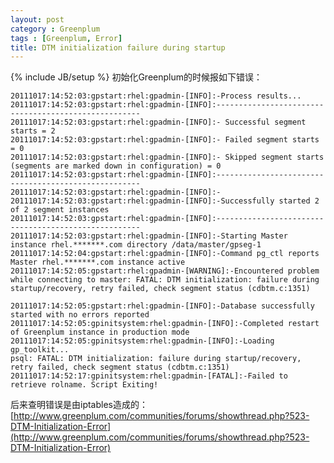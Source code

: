 ```yaml
---
layout: post
category : Greenplum
tags : [Greenplum, Error]
title: DTM initialization failure during startup
---
```

{% include JB/setup %}
初始化Greenplum的时候报如下错误：

	20111017:14:52:03:gpstart:rhel:gpadmin-[INFO]:-Process results...
	20111017:14:52:03:gpstart:rhel:gpadmin-[INFO]:-----------------------------------------------------
	20111017:14:52:03:gpstart:rhel:gpadmin-[INFO]:- Successful segment starts = 2
	20111017:14:52:03:gpstart:rhel:gpadmin-[INFO]:- Failed segment starts = 0
	20111017:14:52:03:gpstart:rhel:gpadmin-[INFO]:- Skipped segment starts (segments are marked down in configuration) = 0
	20111017:14:52:03:gpstart:rhel:gpadmin-[INFO]:-----------------------------------------------------
	20111017:14:52:03:gpstart:rhel:gpadmin-[INFO]:-
	20111017:14:52:03:gpstart:rhel:gpadmin-[INFO]:-Successfully started 2 of 2 segment instances
	20111017:14:52:03:gpstart:rhel:gpadmin-[INFO]:-----------------------------------------------------
	20111017:14:52:03:gpstart:rhel:gpadmin-[INFO]:-Starting Master instance rhel.*******.com directory /data/master/gpseg-1
	20111017:14:52:04:gpstart:rhel:gpadmin-[INFO]:-Command pg_ctl reports Master rhel.*******.com instance active
	20111017:14:52:05:gpstart:rhel:gpadmin-[WARNING]:-Encountered problem while connecting to master: FATAL: DTM initialization: failure during startup/recovery, retry failed, check segment status (cdbtm.c:1351)

	20111017:14:52:05:gpstart:rhel:gpadmin-[INFO]:-Database successfully started with no errors reported
	20111017:14:52:05:gpinitsystem:rhel:gpadmin-[INFO]:-Completed restart of Greenplum instance in production mode
	20111017:14:52:05:gpinitsystem:rhel:gpadmin-[INFO]:-Loading gp_toolkit...
	psql: FATAL: DTM initialization: failure during startup/recovery, retry failed, check segment status (cdbtm.c:1351)
	20111017:14:52:17:gpinitsystem:rhel:gpadmin-[FATAL]:-Failed to retrieve rolname. Script Exiting!
	
后来查明错误是由iptables造成的：[http://www.greenplum.com/communities/forums/showthread.php?523-DTM-Initialization-Error](http://www.greenplum.com/communities/forums/showthread.php?523-DTM-Initialization-Error)